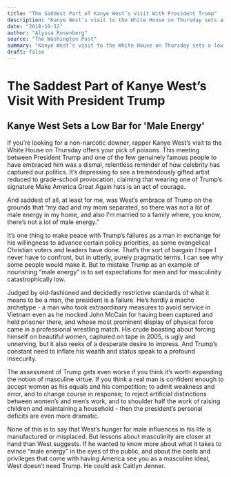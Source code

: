 ```yaml
---
title: "The Saddest Part of Kanye West’s Visit With President Trump"
description: "Kanye West’s visit to the White House on Thursday sets a low bar for 'male energy' it’s depressing to see a tremendously gifted artist reduced to grade-school provocation. It’s one thing to make peace..."
date: "2018-10-12"
author: "Alyssa Rosenberg"
source: "The Washington Post"
summary: "Kanye West’s visit to the White House on Thursday sets a low bar for 'male energy' it’s depressing to see a tremendously gifted artist reduced to grade-school provocation. It’s one thing to make peace with Trump’s failures as a man in exchange for his willingness to advance certain policy priorities."
draft: false
---
```


# The Saddest Part of Kanye West’s Visit With President Trump

## Kanye West Sets a Low Bar for 'Male Energy'

If you’re looking for a non-narcotic downer, rapper Kanye West’s visit to the White House on Thursday offers your pick of poisons. This meeting between President Trump and one of the few genuinely famous people to have embraced him was a dismal, relentless reminder of how celebrity has captured our politics. It’s depressing to see a tremendously gifted artist reduced to grade-school provocation, claiming that wearing one of Trump’s signature Make America Great Again hats is an act of courage.

And saddest of all, at least for me, was West’s embrace of Trump on the grounds that “my dad and my mom separated, so there was not a lot of male energy in my home, and also I’m married to a family where, you know, there’s not a lot of male energy.”

It’s one thing to make peace with Trump’s failures as a man in exchange for his willingness to advance certain policy priorities, as some evangelical Christian voters and leaders have done. That’s the sort of bargain I hope I never have to confront, but in utterly, purely pragmatic terms, I can see why some people would make it. But to mistake Trump as an example of nourishing “male energy” is to set expectations for men and for masculinity catastrophically low.

Judged by old-fashioned and decidedly restrictive standards of what it means to be a man, the president is a failure. He’s hardly a macho archetype - a man who took extraordinary measures to avoid service in Vietnam even as he mocked John McCain for having been captured and held prisoner there, and whose most prominent display of physical force came in a professional wrestling match. His crude boasting about forcing himself on beautiful women, captured on tape in 2005, is ugly and unnerving, but it also reeks of a desperate desire to impress. And Trump’s constant need to inflate his wealth and status speak to a profound insecurity.

The assessment of Trump gets even worse if you think it’s worth expanding the notion of masculine virtue. If you think a real man is confident enough to accept women as his equals and his competition; to admit weakness and error, and to change course in response; to reject artificial distinctions between women’s and men’s work, and to shoulder half the work of raising children and maintaining a household - then the president’s personal deficits are even more dramatic.

None of this is to say that West’s hunger for male influences in his life is manufactured or misplaced. But lessons about masculinity are closer at hand than West suggests. If he wanted to know more about what it takes to evince “male energy” in the eyes of the public, and about the costs and privileges that come with having America see you as a masculine ideal, West doesn’t need Trump. He could ask Caitlyn Jenner.
